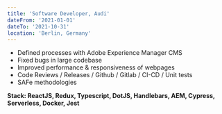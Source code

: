 ```yaml
---
title: 'Software Developer, Audi'
dateFrom: '2021-01-01'
dateTo: '2021-10-31'
location: 'Berlin, Germany'
---
```


- Defined processes with Adobe Experience Manager CMS 
- Fixed bugs in large codebase
- Improved performance & responsiveness of webpages
- Code Reviews / Releases / Github / Gitlab / CI-CD / Unit tests
- SAFe methodologies

**Stack: ReactJS, Redux, Typescript, DotJS, Handlebars, AEM, Cypress, Serverless, Docker, Jest**
